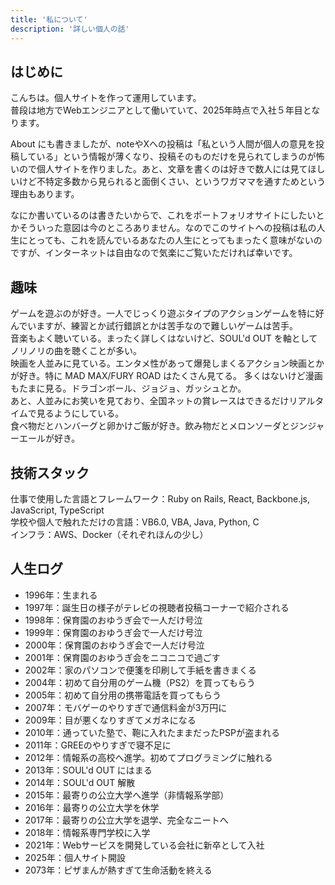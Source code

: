 ```yaml
---
title: '私について'
description: '詳しい個人の話'
---
```


## はじめに

こんちは。個人サイトを作って運用しています。<br>
普段は地方でWebエンジニアとして働いていて、2025年時点で入社５年目となります。

About にも書きましたが、noteやXへの投稿は「私という人間が個人の意見を投稿している」という情報が薄くなり、投稿そのものだけを見られてしまうのが怖いので個人サイトを作りました。あと、文章を書くのは好きで数人には見てほしいけど不特定多数から見られると面倒くさい、というワガママを通すためという理由もあります。

なにか書いているのは書きたいからで、これをポートフォリオサイトにしたいとかそういった意図は今のところありません。なのでこのサイトへの投稿は私の人生にとっても、これを読んでいるあなたの人生にとってもまったく意味がないのですが、インターネットは自由なので気楽にご覧いただければ幸いです。

## 趣味

ゲームを遊ぶのが好き。一人でじっくり遊ぶタイプのアクションゲームを特に好んでいますが、練習とか試行錯誤とかは苦手なので難しいゲームは苦手。<br>
音楽もよく聴いている。まったく詳しくはないけど、SOUL'd OUT を軸としてノリノリの曲を聴くことが多い。<br>
映画を人並みに見ている。エンタメ性があって爆発しまくるアクション映画とかが好き。特に MAD MAX/FURY ROAD はたくさん見てる。
多くはないけど漫画もたまに見る。ドラゴンボール、ジョジョ、ガッシュとか。<br>
あと、人並みにお笑いを見ており、全国ネットの賞レースはできるだけリアルタイムで見るようにしている。<br>
食べ物だとハンバーグと卵かけご飯が好き。飲み物だとメロンソーダとジンジャーエールが好き。

## 技術スタック

仕事で使用した言語とフレームワーク：Ruby on Rails, React, Backbone.js, JavaScript, TypeScript<br>
学校や個人で触れただけの言語：VB6.0, VBA, Java, Python, C<br>
インフラ：AWS、Docker（それぞれほんの少し）

## 人生ログ

- 1996年：生まれる
- 1997年：誕生日の様子がテレビの視聴者投稿コーナーで紹介される
- 1998年：保育園のおゆうぎ会で一人だけ号泣
- 1999年：保育園のおゆうぎ会で一人だけ号泣
- 2000年：保育園のおゆうぎ会で一人だけ号泣
- 2001年：保育園のおゆうぎ会をニコニコで過ごす
- 2002年：家のパソコンで便箋を印刷して手紙を書きまくる
- 2004年：初めて自分用のゲーム機（PS2）を買ってもらう
- 2005年：初めて自分用の携帯電話を買ってもらう
- 2007年：モバゲーのやりすぎで通信料金が3万円に
- 2009年：目が悪くなりすぎてメガネになる
- 2010年：通っていた塾で、鞄に入れたままだったPSPが盗まれる
- 2011年：GREEのやりすぎで寝不足に
- 2012年：情報系の高校へ進学。初めてプログラミングに触れる
- 2013年：SOUL'd OUT にはまる
- 2014年：SOUL'd OUT 解散
- 2015年：最寄りの公立大学へ進学（非情報系学部）
- 2016年：最寄りの公立大学を休学
- 2017年：最寄りの公立大学を退学、完全なニートへ
- 2018年：情報系専門学校に入学
- 2021年：Webサービスを開発している会社に新卒として入社
- 2025年：個人サイト開設
- 2073年：ピザまんが熱すぎて生命活動を終える
